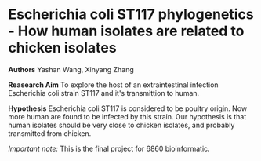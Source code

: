 
# Escherichia coli ST117 phylogenetics - How human isolates are related to chicken isolates

**Authors** Yashan Wang, Xinyang Zhang

**Reasearch Aim** To explore the host of an extraintestinal infection Escherichia coli strain ST117 and it's transmittion to human.

**Hypothesis** Escherichia coli ST117 is considered to be poultry origin. Now more human are found to be infected by this strain. Our hypothesis is that human isolates should be very close to chicken isolates, and probably transmitted from chicken.

*Important note:* This is the final project for 6860 bioinformatic.

